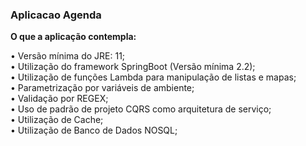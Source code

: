 <h3>Aplicacao Agenda </h3>

<b>O que a aplicação contempla:</b>
<br>

•	Versão mínima do JRE: 11;<br>
•	Utilização do framework SpringBoot (Versão mínima 2.2);<br>
•	Utilização de funções Lambda para manipulação de listas e mapas;<br>
•	Parametrização por variáveis de ambiente;<br>
•	Validação por REGEX;<br>
•	Uso de padrão de projeto CQRS como arquitetura de serviço;<br>
•	Utilização de Cache;<br>
•	Utilização de Banco de Dados NOSQL;<br>
